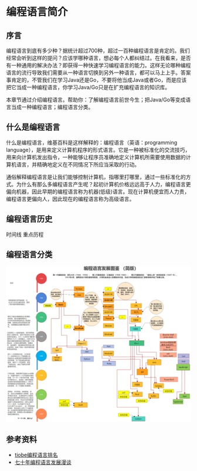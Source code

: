 # 编程语言简介

## 序言

编程语言到底有多少种？据统计超过700种，超过一百种编程语言是肯定的。我们经常会听到这样的提问？应该学哪种语言，想必每个人都纠结过。在我看来，是否有一种通用的解决办法？即获得一种快速学习编程语言的能力。这样无论哪种编程语言的流行导致我们需要从一种语言切换到另外一种语言，都可以马上上手。答案事肯定的，不管我们在学习Java还是Go，不要将他当成Java或者Go，而是应该把它当成一种编程语言，你学习Java/Go只是在扩充编程语言的知识库。

本章节通过介绍编程语言。帮助你：了解编程语言前世今生；把Java/Go等变成语言当成一种编程语言；编程语言分类。

## 什么是编程语言

什么是编程语言，维基百科是这样解释的：编程语言（英语：programming language），是用来定义计算机程序的形式语言。它是一种被标准化的交流技巧，用来向计算机发出指令，一种能够让程序员准确地定义计算机所需要使用数据的计算机语言，并精确地定义在不同情况下所应当采取的行动。

通俗解释编程语言是让我们能够控制计算机，指哪里打哪里，通过一些标准化的方式。为什么有那么多编程语言产生呢？起初计算机价格远远高于人力，编程语言更偏向机器，因此早期的编程语言称为机器(低级)语言。现在计算机便宜而人力贵，编程语言更偏向人，因此现在的编程语言称为高级语言。

## 编程语言历史

时间线
重点历程

## 编程语言分类

![编程语言发展图鉴](./assets/编程语言简介-编程语言发展图鉴.png)

## 参考资料
- [tiobe编程语言排名](https://www.tiobe.com/tiobe-index/)
- [七十年编程语言发展漫谈](https://mp.weixin.qq.com/s/j1uIcYeq1nDjZSMCDti2Cg)